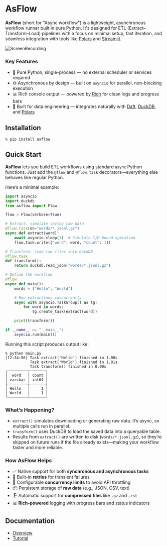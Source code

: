 # AsFlow

**AsFlow** (short for "Async workflow") is a lightweight, asynchronous workflow runner built in pure Python. It's designed for ETL (Extract–Transform–Load) pipelines with a focus on minimal setup, fast iteration, and seamless integration with tools like [Polars](https://pola.rs) and [Streamlit](https://streamlit.io).

![ScreenRecording](https://raw.githubusercontent.com/k24d/asflow/main/docs/assets/img/ScreenRecording.webp)

### Key Features

- 🐍 Pure Python, single-process — no external scheduler or services required
- ⚙️ Asynchronous by design — built on `asyncio` for parallel, non-blocking execution
- 📊 Rich console output — powered by [Rich](https://rich.readthedocs.io) for clean logs and progress bars
- 🔄 Built for data engineering — integrates naturally with [Daft](https://www.getdaft.io), [DuckDB](https://duckdb.org), and [Polars](https://pola.rs)

## Installation

```
% pip install asflow
```

## Quick Start

**AsFlow** lets you build ETL workflows using standard `async` Python functions. Just add the `@flow` and `@flow.task` decorators—everything else behaves like regular Python.

Here’s a minimal example:

```python
import asyncio
import duckdb
from asflow import Flow

flow = Flow(verbose=True)

# Extract: simulate saving raw data
@flow.task(on="words/*.jsonl.gz")
async def extract(word):
    await asyncio.sleep(1)  # Simulate I/O-bound operation
    flow.task.write({"word": word, "count": 1})

# Transform: read raw files into DuckDB
@flow.task
def transform():
    return duckdb.read_json("words/*.jsonl.gz")

# Define the workflow
@flow
async def main():
    words = ["Hello", "World"]

    # Run extractions concurrently
    async with asyncio.TaskGroup() as tg:
        for word in words:
            tg.create_task(extract(word))

    print(transform())

if __name__ == "__main__":
    asyncio.run(main())
```

Running this script produces output like:

```console
% python main.py
[12:34:56] Task extract('Hello') finished in 1.00s
           Task extract('World') finished in 1.01s
           Task transform() finished in 0.00s
┌─────────┬───────┐
│  word   │ count │
│ varchar │ int64 │
├─────────┼───────┤
│ Hello   │     1 │
│ World   │     1 │
└─────────┴───────┘
```

### What’s Happening?

- `extract()` simulates downloading or generating raw data. It’s async, so multiple calls run in parallel.
- `transform()` uses DuckDB to load the saved data into a queryable table.
- Results from `extract()` are written to disk (`words/*.jsonl.gz`), so they’re skipped on future runs if the file already exists—making your workflow faster and more reliable.

### How AsFlow Helps
- ✅ Native support for both **synchronous and asynchronous tasks**
- 🔁 Built-in **retries** for transient failures
- 🧵 Configurable **concurrency limits** to avoid API throttling
- 📦 Persistent storage of **raw data** (e.g., JSON, CSV, text)
- 🗜️ Automatic support for **compressed files** like `.gz` and `.zst`
- 📊 **Rich-powered** logging with progress bars and status indicators

## Documentation

- [Overview](https://asflow.readthedocs.io/en/latest/)
- [Tutorial](https://asflow.readthedocs.io/en/latest/tutorial/)
